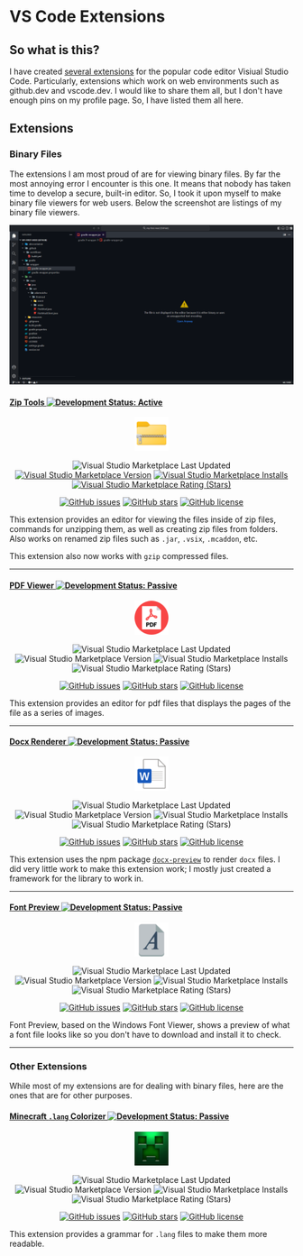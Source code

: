 # VS Code Extensions
<!-- markdownlint-disable MD033 -->
## So what is this?

I have created [several extensions](https://marketplace.visualstudio.com/publishers/AdamRaichu) for the popular code editor Visiual Studio Code. Particularly, extensions which work on web environments such as github.dev and vscode.dev. I would like to share them all, but I don't have enough pins on my profile page. So, I have listed them all here.

## Extensions

### Binary Files

The extensions I am most proud of are for viewing binary files. By far the most annoying error I encounter is this one. It means that nobody has taken time to develop a secure, built-in editor. So, I took it upon myself to make binary file viewers for web users. Below the screenshot are listings of my binary file viewers.

![screenshot](https://raw.githubusercontent.com/AdamRaichu/vscode-extensions/main/img/binary.png)

#### [Zip Tools ![Development Status: Active][status-active]][zip-viewer]

<div align="center">

[<img src="https://raw.githubusercontent.com/AdamRaichu/vscode-zip-viewer/main/logo.png" width="60px" height="60px">][zip-viewer]

![Visual Studio Marketplace Last Updated](https://img.shields.io/visual-studio-marketplace/last-updated/AdamRaichu.zip-viewer?color=darkblue&logo=visual%20studio%20code&logoColor=007acc)
[![Visual Studio Marketplace Version](https://img.shields.io/visual-studio-marketplace/v/adamraichu.zip-viewer?color=00008b&logo=visual%20studio%20code&logoColor=007acc)][zip-viewer]
[![Visual Studio Marketplace Installs](https://img.shields.io/visual-studio-marketplace/i/adamraichu.zip-viewer?color=00008b&label=Install%20Count&logo=visual%20studio%20code&logoColor=007acc)][zip-viewer]
[![Visual Studio Marketplace Rating (Stars)](https://img.shields.io/visual-studio-marketplace/stars/adamraichu.zip-viewer?color=00008b&label=Ratings&logo=visual%20studio%20code&logoColor=007acc)][zip-viewer-ratings]

[![GitHub issues](https://img.shields.io/github/issues/adamraichu/vscode-zip-viewer)](https://github.com/adamraichu/vscode-zip-viewer/issues)
[![GitHub stars](https://img.shields.io/github/stars/adamraichu/vscode-zip-viewer)](https://github.com/adamraichu/vscode-zip-viewer/stargazers)
[![GitHub license](https://img.shields.io/github/license/adamraichu/vscode-zip-viewer)](https://github.com/AdamRaichu/vscode-zip-viewer/blob/main/LICENSE)

</div>

This extension provides an editor for viewing the files inside of zip files, commands for unzipping them, as well as creating zip files from folders. Also works on renamed zip files such as `.jar`, `.vsix`, `.mcaddon`, etc.

This extension also now works with `gzip` compressed files.

---

#### [PDF Viewer ![Development Status: Passive][status-passive]][pdf-viewer]

<div align="center">

[<img src="https://raw.githubusercontent.com/AdamRaichu/vscode-pdf-viewer/main/pdf-flat.png" width="60px" height="60px">][pdf-viewer]

![Visual Studio Marketplace Last Updated](https://img.shields.io/visual-studio-marketplace/last-updated/AdamRaichu.pdf-viewer?color=darkblue&logo=visual%20studio%20code&logoColor=007acc)
![Visual Studio Marketplace Version](https://img.shields.io/visual-studio-marketplace/v/adamraichu.pdf-viewer?color=darkblue&logo=visual%20studio%20code&logoColor=007acc)
![Visual Studio Marketplace Installs](https://img.shields.io/visual-studio-marketplace/i/adamraichu.pdf-viewer?color=darkblue&label=Install%20Count&logo=visual%20studio%20code&logoColor=007acc)
![Visual Studio Marketplace Rating (Stars)](https://img.shields.io/visual-studio-marketplace/stars/adamraichu.pdf-viewer?color=darkblue&label=Rating&logo=visual%20studio%20code&logoColor=007acc)

[![GitHub issues](https://img.shields.io/github/issues/AdamRaichu/vscode-pdf-viewer)](https://github.com/AdamRaichu/vscode-pdf-viewer/issues)
[![GitHub stars](https://img.shields.io/github/stars/AdamRaichu/vscode-pdf-viewer)](https://github.com/AdamRaichu/vscode-pdf-viewer/stargazers)
[![GitHub license](https://img.shields.io/github/license/AdamRaichu/vscode-pdf-viewer)](https://github.com/AdamRaichu/vscode-pdf-viewer/blob/main/LICENSE)

</div>

This extension provides an editor for pdf files that displays the pages of the file as a series of images.

---

#### [Docx Renderer ![Development Status: Passive][status-passive]][docx-renderer]

<div align="center">

[<img src="https://raw.githubusercontent.com/AdamRaichu/vscode-docx-viewer/main/logo.png" width="60px" height="60px">][docx-renderer]

![Visual Studio Marketplace Last Updated](https://img.shields.io/visual-studio-marketplace/last-updated/AdamRaichu.docx-viewer?color=darkblue&logo=visual%20studio%20code&logoColor=007acc)
![Visual Studio Marketplace Version](https://img.shields.io/visual-studio-marketplace/v/adamraichu.docx-viewer?color=darkblue&logo=visual%20studio%20code&logoColor=007acc)
![Visual Studio Marketplace Installs](https://img.shields.io/visual-studio-marketplace/i/adamraichu.docx-viewer?color=darkblue&label=Install%20Count&logo=visual%20studio%20code&logoColor=007acc)
![Visual Studio Marketplace Rating (Stars)](https://img.shields.io/visual-studio-marketplace/stars/adamraichu.docx-viewer?color=darkblue&label=Rating&logo=visual%20studio%20code&logoColor=007acc)

[![GitHub issues](https://img.shields.io/github/issues/AdamRaichu/vscode-docx-viewer)](https://github.com/AdamRaichu/vscode-docx-viewer/issues)
[![GitHub stars](https://img.shields.io/github/stars/AdamRaichu/vscode-docx-viewer)](https://github.com/AdamRaichu/vscode-docx-viewer/stargazers)
[![GitHub license](https://img.shields.io/github/license/AdamRaichu/vscode-docx-viewer)](https://github.com/AdamRaichu/vscode-docx-viewer/blob/main/LICENSE)

</div>

This extension uses the npm package [`docx-preview`](https://www.npmjs.com/package/docx-preview) to render `docx` files. I did very little work to make this extension work; I mostly just created a framework for the library to work in.

---

#### [Font Preview ![Development Status: Passive][status-passive]][font-preview]

<div align="center">

[<img src="https://raw.githubusercontent.com/AdamRaichu/vscode-font-viewer/main/file-font-icon.png" width="60px" height="60px">][font-preview]

![Visual Studio Marketplace Last Updated](https://img.shields.io/visual-studio-marketplace/last-updated/AdamRaichu.font-viewer?color=darkblue&logo=visual%20studio%20code&logoColor=007acc)
![Visual Studio Marketplace Version](https://img.shields.io/visual-studio-marketplace/v/adamraichu.font-viewer?color=darkblue&logo=visual%20studio%20code&logoColor=007acc)
![Visual Studio Marketplace Installs](https://img.shields.io/visual-studio-marketplace/i/adamraichu.font-viewer?color=darkblue&label=Install%20Count&logo=visual%20studio%20code&logoColor=007acc)
![Visual Studio Marketplace Rating (Stars)](https://img.shields.io/visual-studio-marketplace/stars/adamraichu.font-viewer?color=darkblue&label=Rating&logo=visual%20studio%20code&logoColor=007acc)

[![GitHub issues](https://img.shields.io/github/issues/AdamRaichu/vscode-font-viewer)](https://github.com/AdamRaichu/vscode-font-viewer/issues)
[![GitHub stars](https://img.shields.io/github/stars/AdamRaichu/vscode-font-viewer)](https://github.com/AdamRaichu/vscode-font-viewer/stargazers)
[![GitHub license](https://img.shields.io/github/license/AdamRaichu/vscode-font-viewer)](https://github.com/AdamRaichu/vscode-font-viewer/blob/main/LICENSE)

</div>

Font Preview, based on the Windows Font Viewer, shows a preview of what a font file looks like so you don't have to download and install it to check.

---

### Other Extensions

While most of my extensions are for dealing with binary files, here are the ones that are for other purposes.

#### [Minecraft `.lang` Colorizer ![Development Status: Passive][status-passive]][lang-colorizer]

<div align="center">

[<img src="https://raw.githubusercontent.com/AdamRaichu/vscode-minecraft-lang/main/logo.png" width="60px" height="60px">][lang-colorizer]

![Visual Studio Marketplace Last Updated](https://img.shields.io/visual-studio-marketplace/last-updated/AdamRaichu.minecraft-lang?color=darkblue&logo=visual%20studio%20code&logoColor=007acc)
![Visual Studio Marketplace Version](https://img.shields.io/visual-studio-marketplace/v/adamraichu.minecraft-lang?color=darkblue&logo=visual%20studio%20code&logoColor=007acc)
![Visual Studio Marketplace Installs](https://img.shields.io/visual-studio-marketplace/i/adamraichu.minecraft-lang?color=darkblue&label=Install%20Count&logo=visual%20studio%20code&logoColor=007acc)
![Visual Studio Marketplace Rating (Stars)](https://img.shields.io/visual-studio-marketplace/stars/adamraichu.minecraft-lang?color=darkblue&label=Rating&logo=visual%20studio%20code&logoColor=007acc)

[![GitHub issues](https://img.shields.io/github/issues/AdamRaichu/vscode-minecraft-lang)](https://github.com/AdamRaichu/vscode-minecraft-lang/issues)
[![GitHub stars](https://img.shields.io/github/stars/AdamRaichu/vscode-minecraft-lang)](https://github.com/AdamRaichu/vscode-minecraft-lang/stargazers)
[![GitHub license](https://img.shields.io/github/license/AdamRaichu/vscode-minecraft-lang)](https://github.com/AdamRaichu/vscode-minecraft-lang/blob/main/LICENSE)

</div>

This extension provides a grammar for `.lang` files to make them more readable.

[zip-viewer]: https://marketplace.visualstudio.com/items?itemName=AdamRaichu.zip-viewer
[zip-viewer-ratings]: https://marketplace.visualstudio.com/items?itemName=AdamRaichu.zip-viewer&ssr=false#review-details
[pdf-viewer]: https://marketplace.visualstudio.com/items?itemName=AdamRaichu.pdf-viewer
[docx-renderer]: https://marketplace.visualstudio.com/items?itemName=AdamRaichu.docx-viewer
[font-preview]: https://marketplace.visualstudio.com/items?itemName=AdamRaichu.font-viewer
[lang-colorizer]: https://marketplace.visualstudio.com/items?itemName=AdamRaichu.minecraft-lang
[status-active]: https://img.shields.io/badge/Development%20Status-Active-green
[status-passive]: https://img.shields.io/badge/Development%20Status-Passive-yellow
